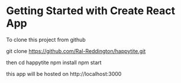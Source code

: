 # Getting Started with Create React App

To clone this project from github

git clone https://github.com/Ral-Reddington/happytite.git

then 
cd happytite
npm install
npm start

this app will be hosted on http://localhost:3000

